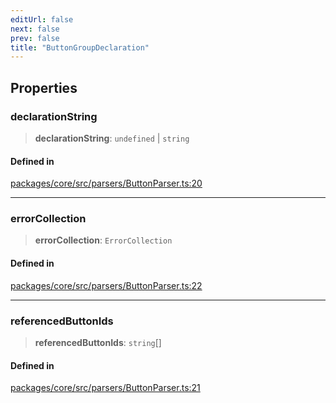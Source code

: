 ```yaml
---
editUrl: false
next: false
prev: false
title: "ButtonGroupDeclaration"
---
```


## Properties

### declarationString

> **declarationString**: `undefined` \| `string`

#### Defined in

[packages/core/src/parsers/ButtonParser.ts:20](https://github.com/mProjectsCode/obsidian-meta-bind-plugin/blob/4b16a75fb63dfdb34e3ccf2756a324a84dd8fd85/packages/core/src/parsers/ButtonParser.ts#L20)

***

### errorCollection

> **errorCollection**: `ErrorCollection`

#### Defined in

[packages/core/src/parsers/ButtonParser.ts:22](https://github.com/mProjectsCode/obsidian-meta-bind-plugin/blob/4b16a75fb63dfdb34e3ccf2756a324a84dd8fd85/packages/core/src/parsers/ButtonParser.ts#L22)

***

### referencedButtonIds

> **referencedButtonIds**: `string`[]

#### Defined in

[packages/core/src/parsers/ButtonParser.ts:21](https://github.com/mProjectsCode/obsidian-meta-bind-plugin/blob/4b16a75fb63dfdb34e3ccf2756a324a84dd8fd85/packages/core/src/parsers/ButtonParser.ts#L21)
